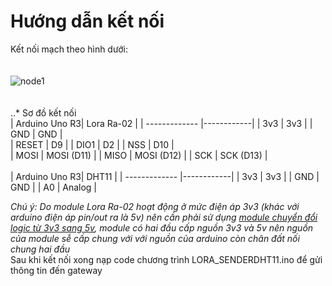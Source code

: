 # Hướng dẫn kết nối
Kết nối mạch theo hình dưới: <br/>
\
\
![node1](https://user-images.githubusercontent.com/26000753/48846154-f2f62c00-edd0-11e8-91ea-63b67e13dcf0.PNG) <br/>
\
\
..* Sơ đồ kết nối <br/>
| Arduino Uno R3| Lora Ra-02 |
| ------------- |------------|
| 3v3           |    3v3     |
| GND           |    GND     |  
| RESET         |    D9      |
| DIO1          |    D2      |
| NSS           |    D10     |  
| MOSI          | MOSI (D11) |
| MISO          | MOSI (D12) |
| SCK           |  SCK (D13) |
\
\
| Arduino Uno R3|   DHT11    |
| ------------- |------------|
| 3v3           |    3v3     |
| GND           |    GND     | 
| A0            |    Analog  | 

*Chú ý: Do module Lora Ra-02 hoạt động ở mức điện áp 3v3 (khác với arduino điện áp pin/out ra là 5v) nên cần phải sử dụng [module chuyển đổi logic từ 3v3 sang 5v](https://www.google.com.vn/search?biw=1024&bih=667&tbm=isch&sa=1&ei=W2f1W96vF4L98gXcxLm4DA&q=3v3+to+5v+logic+shift+converter+module&oq=3v3+to+5v+logic+shift+converter+module&gs_l=img.3...2042.4975..5201...1.0..0.319.2164.2-1j6......1....1..gws-wiz-img.3K_eO18mitQ#imgrc=LDnyweGxLa0T5M:), module có hai đầu cấp nguồn 3v3 và 5v nên nguồn của module sễ cấp chung với với nguồn của arduino còn chân đất nối chung hai đầu*
\
Sau khi kết nối xong nạp code chương trình LORA_SENDERDHT11.ino để gửi thông tin đến gateway

